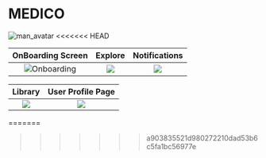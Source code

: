 # MEDICO

![man_avatar](https://user-images.githubusercontent.com/72864817/168875509-bdcac2a4-6af1-4fd6-9cde-ebc640ef688d.png)
<<<<<<< HEAD

OnBoarding Screen              |  Explore               | Notifications               
:-------------------------:|:-------------------------:|:-------------------------:
![Onboarding](https://user-images.githubusercontent.com/72864817/169650141-fcfdf90f-5c6a-4dd1-ba9e-491edea9b621.png)|![](/snapshots/snapshot1.jpeg)|![](/snapshots/snapshot3.jpeg)|

Library         |  User Profile Page
:-------------------------:|:-------------------------:
![](/snapshots/snapshot4.jpeg)|![](/snapshots/snapshot5.jpeg)|
=======
>>>>>>> a903835521d980272210dad53b6c5fa1bc56977e


